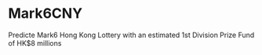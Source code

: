 # Mark6CNY
Predicte Mark6 Hong Kong Lottery with an estimated 1st Division Prize Fund of HK$8 millions
